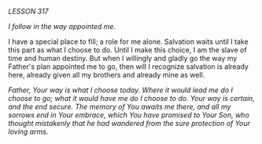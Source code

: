 *LESSON 317*

*I follow in the way appointed me.*

I have a special place to fill; a role for me alone. Salvation waits until I take this part as what I choose to do. Until I make this choice, I am the slave of time and human destiny. But when I willingly and gladly go the way my Father's plan appointed me to go, then will I recognize salvation is already here, already given all my brothers and already mine as well.

_Father, Your way is what I choose today. Where it would lead me do I choose to go; what it would have me do I choose to do. Your way is certain, and the end secure. The memory of You awaits me there, and all my sorrows end in Your embrace, which You have promised to Your Son, who thought mistakenly that he had wandered from the sure protection of Your loving arms._
